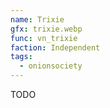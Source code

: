 ```yaml
---
name: Trixie
gfx: trixie.webp
func: vn_trixie
faction: Independent
tags:
  - onionsociety
---
```


TODO

<!-- Auto-update: 2025-10-05T12:26:31.752649 -->
